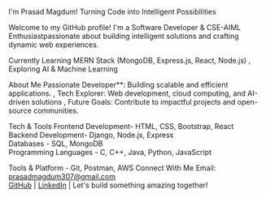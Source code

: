 I'm Prasad Magdum! 
Turning Code into Intelligent Possibilities

Welcome to my GitHub profile! I'm a Software Developer & CSE-AIML Enthusiastpassionate about building intelligent solutions and crafting dynamic web experiences.  

Currently Learning  MERN Stack (MongoDB, Express.js, React, Node.js) , Exploring AI & Machine Learning  

About Me  Passionate Developer**: Building scalable and efficient applications.  , Tech Explorer: Web development, cloud computing, and AI-driven solutions , Future Goals: Contribute to impactful projects and open-source communities.  

Tech & Tools  Frontend Development- HTML, CSS, Bootstrap, React  
Backend Development- Django, Node.js, Express  
Databases - SQL, MongoDB  
Programming Languages - C, C++, Java, Python, JavaScript  

Tools & Platform - Git, Postman, AWS 
Connect With Me  Email: prasadmagdum307@gmail.com  
[GitHub](https://github.com/prasadmagdum) | [LinkedIn](https://www.linkedin.com/in/prasad-magdum-735b13255/) | 
Let's build something amazing together! 

